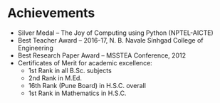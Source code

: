 # Achievements

- Silver Medal – The Joy of Computing using Python (NPTEL-AICTE)
- Best Teacher Award – 2016-17, N. B. Navale Sinhgad College of Engineering
- Best Research Paper Award – MSSTEA Conference, 2012
- Certificates of Merit for academic excellence:
  - 1st Rank in all B.Sc. subjects
  - 2nd Rank in M.Ed.
  - 16th Rank (Pune Board) in H.S.C. overall
  - 1st Rank in Mathematics in H.S.C.
